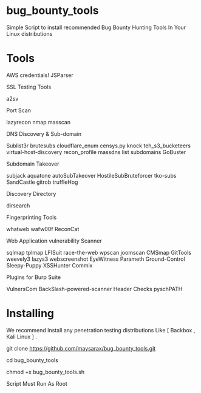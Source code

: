 # bug_bounty_tools  

Simple Script to install recommended Bug Bounty Hunting Tools In Your Linux distributions

# Tools 

AWS credentials!
JSParser

SSL Testing Tools

a2sv

Port Scan

lazyrecon 
nmap
masscan

DNS Discovery & Sub-domain

Sublist3r 
brutesubs
cloudflare_enum
censys.py
knock
teh_s3_bucketeers
virtual-host-discovery
recon_profile
massdns
list subdomains
GoBuster

Subdomain Takeover

subjack
aquatone
autoSubTakeover
HostileSubBruteforcer
tko-subs
SandCastle
gitrob
truffleHog

Discovery Directory

dirsearch

Fingerprinting Tools

whatweb
wafw00f
ReconCat

Web Application vulnerability Scanner


sqlmap
tplmap
LFISuit
race-the-web
wpscan
joomscan
CMSmap
GitTools
weevely3
lazys3
webscreenshot
EyeWitness
Parameth
Ground-Control
Sleepy-Puppy
XSSHunter
Commix


Plugins for Burp Suite

VulnersCom
BackSlash-powered-scanner
Header Checks
pyschPATH



# Installing

We recommend Install any penetration testing distributions Like [ Backbox , Kali Linux ] .

git clone https://github.com/maysarax/bug_bounty_tools.git

cd bug_bounty_tools

chmod +x bug_bounty_tools.sh


Script Must Run As Root 

